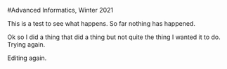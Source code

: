 #Advanced Informatics, Winter 2021

This is a test to see what happens.
So far nothing has happened.

Ok so I did a thing that did a thing but not quite the thing I wanted it to do.
Trying again.

Editing again. 
